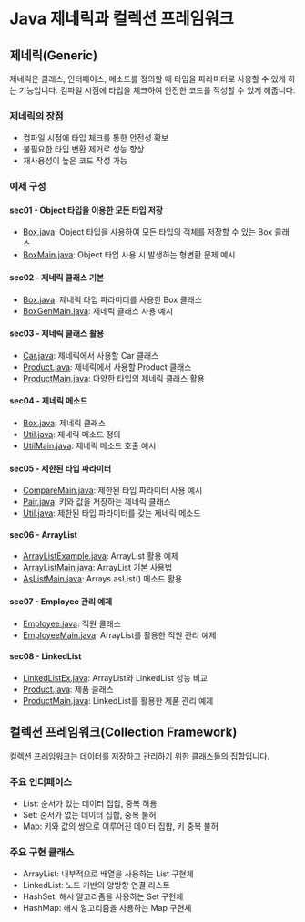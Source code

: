 # Java 제네릭과 컬렉션 프레임워크

## 제네릭(Generic)

제네릭은 클래스, 인터페이스, 메소드를 정의할 때 타입을 파라미터로 사용할 수 있게 하는 기능입니다. 컴파일 시점에 타입을 체크하여 안전한 코드를 작성할 수 있게 해줍니다.

### 제네릭의 장점
- 컴파일 시점에 타입 체크를 통한 안전성 확보
- 불필요한 타입 변환 제거로 성능 향상
- 재사용성이 높은 코드 작성 가능

### 예제 구성

#### sec01 - Object 타입을 이용한 모든 타입 저장
- [Box.java](./sec01/Box.java): Object 타입을 사용하여 모든 타입의 객체를 저장할 수 있는 Box 클래스
- [BoxMain.java](./sec01/BoxMain.java): Object 타입 사용 시 발생하는 형변환 문제 예시

#### sec02 - 제네릭 클래스 기본
- [Box.java](./sec02/Box.java): 제네릭 타입 파라미터를 사용한 Box 클래스
- [BoxGenMain.java](./sec02/BoxGenMain.java): 제네릭 클래스 사용 예시

#### sec03 - 제네릭 클래스 활용
- [Car.java](./sec03/Car.java): 제네릭에서 사용할 Car 클래스
- [Product.java](./sec03/Product.java): 제네릭에서 사용할 Product 클래스
- [ProductMain.java](./sec03/ProductMain.java): 다양한 타입의 제네릭 클래스 활용

#### sec04 - 제네릭 메소드
- [Box.java](./sec04/Box.java): 제네릭 클래스
- [Util.java](./sec04/Util.java): 제네릭 메소드 정의
- [UtilMain.java](./sec04/UtilMain.java): 제네릭 메소드 호출 예시

#### sec05 - 제한된 타입 파라미터
- [CompareMain.java](./sec05/CompareMain.java): 제한된 타입 파라미터 사용 예시
- [Pair.java](./sec05/Pair.java): 키와 값을 저장하는 제네릭 클래스
- [Util.java](./sec05/Util.java): 제한된 타입 파라미터를 갖는 제네릭 메소드

#### sec06 - ArrayList
- [ArrayListExample.java](./sec06/ArrayListExample.java): ArrayList 활용 예제
- [ArrayListMain.java](./sec06/ArrayListMain.java): ArrayList 기본 사용법
- [AsListMain.java](./sec06/AsListMain.java): Arrays.asList() 메소드 활용

#### sec07 - Employee 관리 예제
- [Employee.java](./sec07/Employee.java): 직원 클래스
- [EmployeeMain.java](./sec07/EmployeeMain.java): ArrayList를 활용한 직원 관리 예제

#### sec08 - LinkedList
- [LinkedListEx.java](./sec08/LinkedListEx.java): ArrayList와 LinkedList 성능 비교
- [Product.java](./sec08/Product.java): 제품 클래스
- [ProductMain.java](./sec08/ProductMain.java): LinkedList를 활용한 제품 관리 예제

## 컬렉션 프레임워크(Collection Framework)

컬렉션 프레임워크는 데이터를 저장하고 관리하기 위한 클래스들의 집합입니다.

### 주요 인터페이스
- List: 순서가 있는 데이터 집합, 중복 허용
- Set: 순서가 없는 데이터 집합, 중복 불허
- Map: 키와 값의 쌍으로 이루어진 데이터 집합, 키 중복 불허

### 주요 구현 클래스
- ArrayList: 내부적으로 배열을 사용하는 List 구현체
- LinkedList: 노드 기반의 양방향 연결 리스트
- HashSet: 해시 알고리즘을 사용하는 Set 구현체
- HashMap: 해시 알고리즘을 사용하는 Map 구현체